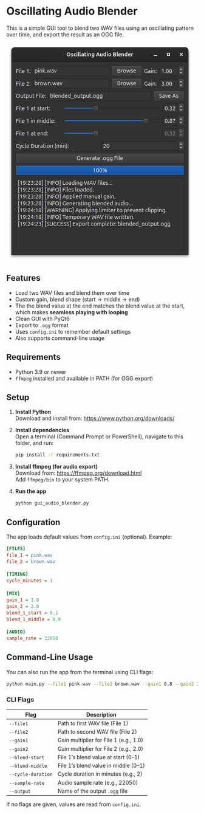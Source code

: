 # Oscillating Audio Blender

This is a simple GUI tool to blend two WAV files using an oscillating pattern over time, and export the result as an OGG file.

![GUI Screenshot](gui-screenshot.png)

## Features

- Load two WAV files and blend them over time
- Custom gain, blend shape (start → middle → end)
- The the blend value at the end matches the blend value at the start, which makes **seamless playing with looping**
- Clean GUI with PyQt6
- Export to `.ogg` format
- Uses `config.ini` to remember default settings
- Also supports command-line usage

## Requirements

- Python 3.9 or newer
- `ffmpeg` installed and available in PATH (for OGG export)

## Setup

1. **Install Python**  
   Download and install from: https://www.python.org/downloads/

2. **Install dependencies**  
   Open a terminal (Command Prompt or PowerShell), navigate to this folder, and run:

   ```bash
   pip install -r requirements.txt
   ```

3. **Install ffmpeg (for audio export)**  
   Download from: https://ffmpeg.org/download.html  
   Add `ffmpeg/bin` to your system PATH.

4. **Run the app**

   ```bash
   python gui_audio_blender.py
   ```

## Configuration

The app loads default values from `config.ini` (optional). Example:

```ini
[FILES]
file_1 = pink.wav
file_2 = brown.wav

[TIMING]
cycle_minutes = 1

[MIX]
gain_1 = 1.0
gain_2 = 2.0
blend_1_start = 0.1
blend_1_middle = 0.9

[AUDIO]
sample_rate = 22050
```

## Command-Line Usage

You can also run the app from the terminal using CLI flags:

```bash
python main.py --file1 pink.wav --file2 brown.wav --gain1 0.8 --gain2 1.2 --blend-start 0.2 --blend-middle 0.8 --cycle-duration 2
```

### CLI Flags

| Flag              | Description                                 |
|-------------------|---------------------------------------------|
| `--file1`         | Path to first WAV file (File 1)             |
| `--file2`         | Path to second WAV file (File 2)            |
| `--gain1`         | Gain multiplier for File 1 (e.g., 1.0)      |
| `--gain2`         | Gain multiplier for File 2 (e.g., 2.0)      |
| `--blend-start`   | File 1’s blend value at start (0–1)         |
| `--blend-middle`  | File 1’s blend value in middle (0–1)        |
| `--cycle-duration`| Cycle duration in minutes (e.g., 2)         |
| `--sample-rate`   | Audio sample rate (e.g., 22050)             |
| `--output`        | Name of the output `.ogg` file              |

If no flags are given, values are read from `config.ini`.
